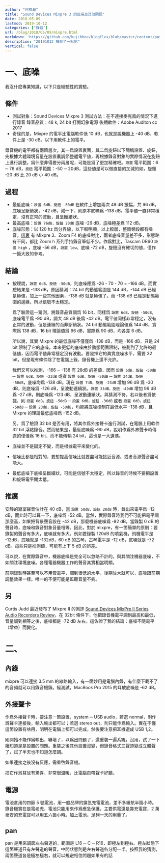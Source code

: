 ```yaml
---
author: "柯棋瀚"
title: "Sound Devices Mixpre 3 的底噪及其他問題"
date: 2018-05-09
lastmod: 2019-10-12
categories: ["錄音"]
url: /blog/2018/05/09/mixpre.html
markdown: 'https://github.com/kujihhoe/blogflex/blob/master/content/post/2018-05-09-mixpre.md'
description: "20191012 補充了一點點"
vertical: false
---
```

<!--more-->

# 一、底噪

我沒什麼專業知識，以下只是經驗性的實驗。

## 條件

- 測試對象：Sound Devices Mixpre 3
  測試方法：在不連接麥克風的情況下進行錄音
  錄音品質：48 k, 24 bit
  打開幻象電源
  後期軟件：Adobe Auditon cc 2017
- 奇怪的是，Mixpre 的電平比電腦軟件低 10 dB，也就是說機器上 -40 dB，軟件上是 -30 dB。以下用軟件上的電平。

錄音機的電平都有兩箇層次，其一爲設置裏面，其二爲旋鈕<n>以下簡稱設置、旋鈕</n>，先根據大體環境音量在設置裏調節整體電平値，再根據錄音對象的實際情況在旋鈕上進行調整。爲什麼非得要分兩層呢，可能是爲了更加精確吧。`設置` 電平範圍：6 ─ 76 dB，`旋鈕` 電平範圍：-50 ─ 20dB，這些値是可以做直接的加減的<n>如，旋鈕 -20 dB 比 20 dB 小 40 dB</n>。

## 過程

- 最低底噪：`設置 6dB，旋鈕 -50dB` 在軟件上增加兩次 48 dB 振幅，共 96 dB，底噪呈斷續狀，-42 dB，減一下，則原本底噪爲 -138 dB。電平値一直非常穩定，沒有正常的波動，且呈斷續狀。
- 最高底噪：`設置 76dB，旋鈕 20dB` 底噪 -26 dB，底噪極差爲 112 dB。
- 底噪形態：以 120 hz 爲分界線，以下較明顯，以上較弱，整箇頻段都有噪音。[這裏](https://www.youtube.com/watch?reload=9&v=lei4-bA3Pzk) 有 Mixpre 3、Zoom F4 的底噪對比，兩者底噪音量差不多，形態略有不同，都比 Zoom h 系列手持錄音筆低不少。作爲對比，Tascam DR60 `設置 high` ，底噪 -56 dB，`設置 low`，底噪 -72 dB，旋鈕沒有確切的値，僅作一箇大致的參考。

## 結論

- 按理說，`設置 6dB，旋鈕 -50dB`，則底噪應爲 -26 - 70 - 70 = -166 dB，而實驗結果是 -138 dB，原因猜測：24 bit 的動態範圍是 144 dB，-144 dB 已經是極値，加上一些其他因素，-138 dB 就是極値了。而 -138 dB 已經是動態範圍的邊緣，所以信號不太穩定。

  爲了驗證這一猜測，將錄音品質調爲 16 bit，同樣爲 `設置 6dB，旋鈕 -50dB`，底噪電平爲 -90 dB，調大 48 dB 後爲 -42 dB。電平値同樣非常穩定，沒有正常的波動，但是連續的而非斷續狀。24 bit 動態範圍理論値爲 144 dB，實際爲 138 dB，16 bit 理論値爲 96 dB，實際爲 90 dB，均各差 6 dB。

  所以說，其實 Mixpre 的最低底噪不僅僅爲 -138 dB，而是 -166 dB，只是 24 bit 限制了它的底噪。本來更低的底噪由於動態範圍限制，被劃到了允許的最低値，因而電平値非常穩定沒有波動。要發揮它的眞實底噪水平，需要 32 bit，但是現有條件除了在電腦上錄，錄音機上還不允許。

  我們又可以推測，-166 ─ -138 有 28dB 的差値，因而 `設置 6dB，旋鈕 -50dB` ─ `設置 6dB，旋鈕 -22dB` 或者 `設置 6dB，旋鈕 -50dB` ─ `設置 34dB，旋鈕 -50dB`，底噪均爲 -138 dB。現在 `設置 7dB，旋鈕 -23dB` 增加 96 dB 爲 -30 dB，則底噪爲 -126 dB，呈波動連續狀。`設置 33dB，旋鈕 -49dB` 增加 96 dB 爲 -27 dB，則底噪爲 -123 dB，呈波動連續狀。與猜測不符。若以後者爲依據，則 `設置 6dB，旋鈕 -50dB` ─ `設置 6dB，旋鈕 -36dB` 或者 `設置 6dB，旋鈕 -50dB` ─ `設置 23dB，旋鈕 -50dB`，均能將底噪控制在最低水平 -138 dB，且 Mixpre 的理論最低底噪爲 -152 dB。

  另，爲了驗證 32 bit 是否有用，將其作爲外接聲卡進行測試，在電腦上用軟件 32 bit 浮點錄音。然而結果是，最低底噪爲 -90 dB，說明作爲外界聲卡時傳送的僅僅爲 16 bit，而不能傳輸 24 bit，這也是一大遺憾。

- 底噪並不是固定不變，而是根據電平來變化的。
- 信噪比都是相對的，要想提高信噪比就要盡可能接近音源，或者音源聲音盡可能大。
- 最低底噪下底噪呈斷續狀，可能是信號不太穩定，所以錄音的時候不要把設置和旋鈕電平開太低。

## 推廣

安靜的寢室聲音估計在 40 dB，當 `設置 50dB，旋鈕 20dB` 時，錄出來電平爲 -12 dB，而此時可以算一下，底噪爲 -52 dB。當然，實際錄音時我們不可能把電平調那麼高，如果把背景聲音設在 -42 dB，那麼機器底噪爲 -82 dB。當錄製 0 dB 的聲音時，底噪和錄音對象音量相等。因此，對於 mixpre，有一箇簡單的原則：要錄製的聲音有多大，底噪就有多大。例如要錄製 120dB 的噴氣機，飛機電平是 -12dB，底噪就是 -132dB，60 dB 的古琴，古琴電平是 -12 dB，底噪就是 -72 dB。這些只是推測値，可能有上下 5 dB 的誤差。

可以說，在實際錄音中，機器底噪是完全可以忽略不計的。與其關注機器底噪，不如關注環境底噪。各種電器機器工作的聲音其實相當明顯。

前期錄製時甚至可以不用管電平，調到很低的水平，後期放大就可以，底噪跟前期調整效果一樣。唯一的不便可能是監聽音量不夠。

## 另

Curtis Judd 最近發布了 Mixpre II 的測評 [Sound Devices MixPre II Series Audio Recorders Review](https://www.youtube.com/watch?v=8lRVnMO14k8)，在 32bit 條件下，他把錄音機電平調到最高和最低，音量調到相等之後，底噪都是 -72 dB 左右。這佐證了我的結論：底噪不隨電平（增益）而變化。

# 二、

## 內錄

mixpre 可以連接 3.5 mm 的線路輸入，有一箇妙用是電腦內錄，有什麼下載不了的音頻就可以用錄音機錄。經測試，MacBook Pro 2015 的耳放底噪是 -62 dB。

## 外接聲卡

作爲外接聲卡時，要注意一箇設置，system ─ USB audio，若選 normal，則作爲聲卡連接後，輸入輸出都可以；若選 stereo out，則只能作爲輸入。實在不懂這箇設置有啥用，明明在電腦上都可以完成。然後要注意把耳機選成 USB 1,2。

剛開始不能作爲輸出，嚇壞了，以爲出問題了，還重裝一遍系統，沒用，試了一下纔知道是是設置的問題。重裝之後其他設置沒變，但錄音格式三聲道變成立體聲了，試了半天也不知道怎麼調。

如果連接之後沒有反應，需重啓錄音機。

把它作爲耳放有驚喜，非常很溫暖，比電腦自帶聲卡好聽。

## 電源

電池倉用的四節 5 號電池，用一般品牌的鎳氫充電電池，差不多續航半箇小時。錄音機實在是電老虎，電池只能用來作爲應急保護。主要供電還是靠充電寶，2 萬毫安的充電寶可以用五六箇小時。加上電池，足夠一天的用量了。

## pan

pan 是用來調節左右聲道的，範圍是 L16 ─ C ─ R16，即極左到極右。極左狀態下這箇聲道只有左聲道的聲音，中間狀態則是左右聲道各分配一半。按照我的猜測，兩箇聲道各是極左極右，就可以規避相位問題<n>如果有的話</n>
